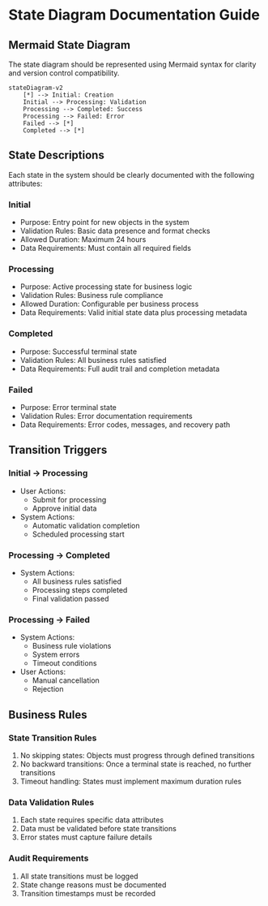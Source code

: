 # State Diagram Documentation Guide

## Mermaid State Diagram
The state diagram should be represented using Mermaid syntax for clarity and version control compatibility.

```mermaid
stateDiagram-v2
    [*] --> Initial: Creation
    Initial --> Processing: Validation
    Processing --> Completed: Success
    Processing --> Failed: Error
    Failed --> [*]
    Completed --> [*]
```

## State Descriptions

Each state in the system should be clearly documented with the following attributes:

### Initial
- Purpose: Entry point for new objects in the system
- Validation Rules: Basic data presence and format checks
- Allowed Duration: Maximum 24 hours
- Data Requirements: Must contain all required fields

### Processing
- Purpose: Active processing state for business logic
- Validation Rules: Business rule compliance
- Allowed Duration: Configurable per business process
- Data Requirements: Valid initial state data plus processing metadata

### Completed
- Purpose: Successful terminal state
- Validation Rules: All business rules satisfied
- Data Requirements: Full audit trail and completion metadata

### Failed
- Purpose: Error terminal state
- Validation Rules: Error documentation requirements
- Data Requirements: Error codes, messages, and recovery path

## Transition Triggers

### Initial → Processing
- User Actions:
  - Submit for processing
  - Approve initial data
- System Actions:
  - Automatic validation completion
  - Scheduled processing start

### Processing → Completed
- System Actions:
  - All business rules satisfied
  - Processing steps completed
  - Final validation passed

### Processing → Failed
- System Actions:
  - Business rule violations
  - System errors
  - Timeout conditions
- User Actions:
  - Manual cancellation
  - Rejection

## Business Rules

### State Transition Rules
1. No skipping states: Objects must progress through defined transitions
2. No backward transitions: Once a terminal state is reached, no further transitions
3. Timeout handling: States must implement maximum duration rules

### Data Validation Rules
1. Each state requires specific data attributes
2. Data must be validated before state transitions
3. Error states must capture failure details

### Audit Requirements
1. All state transitions must be logged
2. State change reasons must be documented
3. Transition timestamps must be recorded
